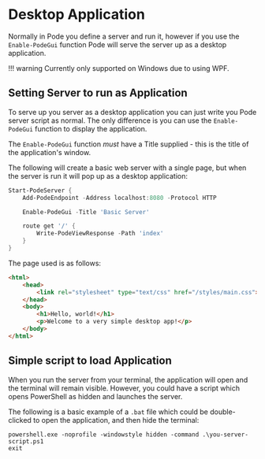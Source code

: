 # Desktop Application

Normally in Pode you define a server and run it, however if you use the `Enable-PodeGui` function Pode will serve the server up as a desktop application.

!!! warning
    Currently only supported on Windows due to using WPF.

## Setting Server to run as Application

To serve up you server as a desktop application you can just write you Pode server script as normal. The only difference is you can use the `Enable-PodeGui` function to display the application.

The `Enable-PodeGui` function *must* have a Title supplied - this is the title of the application's window.

The following will create a basic web server with a single page, but when the server is run it will pop up as a desktop application:

```powershell
Start-PodeServer {
    Add-PodeEndpoint -Address localhost:8080 -Protocol HTTP

    Enable-PodeGui -Title 'Basic Server'

    route get '/' {
        Write-PodeViewResponse -Path 'index'
    }
}
```

The page used is as follows:

```html
<html>
    <head>
        <link rel="stylesheet" type="text/css" href="/styles/main.css">
    </head>
    <body>
        <h1>Hello, world!</h1>
        <p>Welcome to a very simple desktop app!</p>
    </body>
</html>
```

## Simple script to load Application

When you run the server from your terminal, the application will open and the terminal will remain visible. However, you could have a script which opens PowerShell as hidden and launches the server.

The following is a basic example of a `.bat` file which could be double-clicked to open the application, and then hide the terminal:

```batch
powershell.exe -noprofile -windowstyle hidden -command .\you-server-script.ps1
exit
```
